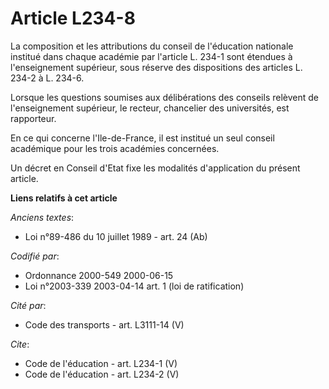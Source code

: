 # Article L234-8

La composition et les attributions du conseil de l'éducation nationale institué dans chaque académie par l'article L. 234-1
sont étendues à l'enseignement supérieur, sous réserve des dispositions des articles L. 234-2 à L. 234-6. 

Lorsque les questions soumises aux délibérations des conseils relèvent de l'enseignement supérieur, le recteur, chancelier
des universités, est rapporteur. 

En ce qui concerne l'Ile-de-France, il est institué un seul conseil académique pour les trois académies concernées. 

Un décret en Conseil d'Etat fixe les modalités d'application du présent article.

**Liens relatifs à cet article**

_Anciens textes_:

  - Loi n°89-486 du 10 juillet 1989 - art. 24 (Ab)

_Codifié par_:

  - Ordonnance 2000-549 2000-06-15
  - Loi n°2003-339 2003-04-14 art. 1 (loi de ratification)

_Cité par_:

  - Code des transports - art. L3111-14 (V)

_Cite_:

  - Code de l'éducation - art. L234-1 (V)
  - Code de l'éducation - art. L234-2 (V)
